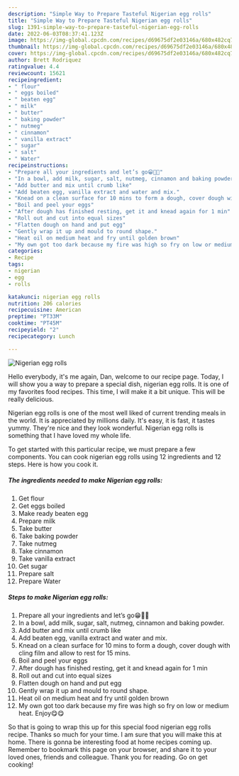 ```yaml
---
description: "Simple Way to Prepare Tasteful Nigerian egg rolls"
title: "Simple Way to Prepare Tasteful Nigerian egg rolls"
slug: 1391-simple-way-to-prepare-tasteful-nigerian-egg-rolls
date: 2022-06-03T08:37:41.123Z
image: https://img-global.cpcdn.com/recipes/d69675df2e03146a/680x482cq70/nigerian-egg-rolls-recipe-main-photo.jpg
thumbnail: https://img-global.cpcdn.com/recipes/d69675df2e03146a/680x482cq70/nigerian-egg-rolls-recipe-main-photo.jpg
cover: https://img-global.cpcdn.com/recipes/d69675df2e03146a/680x482cq70/nigerian-egg-rolls-recipe-main-photo.jpg
author: Brett Rodriquez
ratingvalue: 4.4
reviewcount: 15621
recipeingredient:
- " flour"
- " eggs boiled"
- " beaten egg"
- " milk"
- " butter"
- " baking powder"
- " nutmeg"
- " cinnamon"
- " vanilla extract"
- " sugar"
- " salt"
- " Water"
recipeinstructions:
- "Prepare all your ingredients and let’s go😁💃🏽"
- "In a bowl, add milk, sugar, salt, nutmeg, cinnamon and baking powder."
- "Add butter and mix until crumb like"
- "Add beaten egg, vanilla extract and water and mix."
- "Knead on a clean surface for 10 mins to form a dough, cover dough with cling film and allow to rest for 15 mins."
- "Boil and peel your eggs"
- "After dough has finished resting, get it and knead again for 1 min"
- "Roll out and cut into equal sizes"
- "Flatten dough on hand and put egg"
- "Gently wrap it up and mould to round shape."
- "Heat oil on medium heat and fry until golden brown"
- "My own got too dark because my fire was high so fry on low or medium heat. Enjoy😋😋"
categories:
- Recipe
tags:
- nigerian
- egg
- rolls

katakunci: nigerian egg rolls 
nutrition: 206 calories
recipecuisine: American
preptime: "PT33M"
cooktime: "PT45M"
recipeyield: "2"
recipecategory: Lunch

---
```



![Nigerian egg rolls](https://img-global.cpcdn.com/recipes/d69675df2e03146a/680x482cq70/nigerian-egg-rolls-recipe-main-photo.jpg)

Hello everybody, it's me again, Dan, welcome to our recipe page. Today, I will show you a way to prepare a special dish, nigerian egg rolls. It is one of my favorites food recipes. This time, I will make it a bit unique. This will be really delicious.

Nigerian egg rolls is one of the most well liked of current trending meals in the world. It is appreciated by millions daily. It's easy, it is fast, it tastes yummy. They're nice and they look wonderful. Nigerian egg rolls is something that I have loved my whole life.




To get started with this particular recipe, we must prepare a few components. You can cook nigerian egg rolls using 12 ingredients and 12 steps. Here is how you cook it.

<!--inarticleads1-->

##### The ingredients needed to make Nigerian egg rolls:

1. Get  flour
1. Get  eggs boiled
1. Make ready  beaten egg
1. Prepare  milk
1. Take  butter
1. Take  baking powder
1. Take  nutmeg
1. Take  cinnamon
1. Take  vanilla extract
1. Get  sugar
1. Prepare  salt
1. Prepare  Water




<!--inarticleads2-->

##### Steps to make Nigerian egg rolls:

1. Prepare all your ingredients and let’s go😁💃🏽
1. In a bowl, add milk, sugar, salt, nutmeg, cinnamon and baking powder.
1. Add butter and mix until crumb like
1. Add beaten egg, vanilla extract and water and mix.
1. Knead on a clean surface for 10 mins to form a dough, cover dough with cling film and allow to rest for 15 mins.
1. Boil and peel your eggs
1. After dough has finished resting, get it and knead again for 1 min
1. Roll out and cut into equal sizes
1. Flatten dough on hand and put egg
1. Gently wrap it up and mould to round shape.
1. Heat oil on medium heat and fry until golden brown
1. My own got too dark because my fire was high so fry on low or medium heat. Enjoy😋😋




So that is going to wrap this up for this special food nigerian egg rolls recipe. Thanks so much for your time. I am sure that you will make this at home. There is gonna be interesting food at home recipes coming up. Remember to bookmark this page on your browser, and share it to your loved ones, friends and colleague. Thank you for reading. Go on get cooking!
